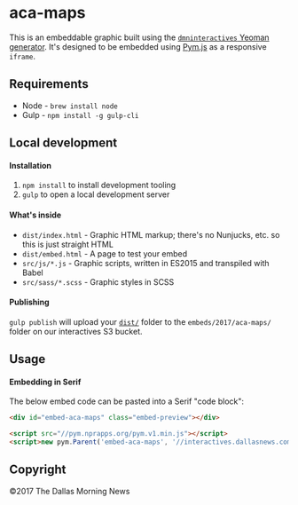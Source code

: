# aca-maps

This is an embeddable graphic built using the [`dmninteractives` Yeoman generator](https://github.com/DallasMorningNews/generator-dmninteractives). It's designed to be embedded using [Pym.js](http://blog.apps.npr.org/pym.js/) as a responsive `iframe`.

## Requirements

- Node - `brew install node`
- Gulp - `npm install -g gulp-cli`

## Local development

#### Installation

1. `npm install` to install development tooling
2. `gulp` to open a local development server

#### What's inside

- `dist/index.html` - Graphic HTML markup; there's no Nunjucks, etc. so this is just straight HTML
- `dist/embed.html` - A page to test your embed
- `src/js/*.js` - Graphic scripts, written in ES2015 and transpiled with Babel
- `src/sass/*.scss` - Graphic styles in SCSS

#### Publishing

`gulp publish` will upload your [`dist/`](dist/) folder to the `embeds/2017/aca-maps/` folder on our interactives S3 bucket.

## Usage

#### Embedding in Serif

The below embed code can be pasted into a Serif "code block":

```html
<div id="embed-aca-maps" class="embed-preview"></div>

<script src="//pym.nprapps.org/pym.v1.min.js"></script>
<script>new pym.Parent('embed-aca-maps', '//interactives.dallasnews.com/embeds/2017/aca-maps/', {})</script>
```

## Copyright

&copy;2017 The Dallas Morning News
